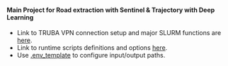 #### Main Project for Road extraction with Sentinel & Trajectory with Deep Learning

- Link to TRUBA VPN connection setup and major SLURM functions are [here](./truba_connection/README.md). 
- Link to runtime scripts definitions and options [here](./scripts/README.md). 
- Use [.env_template](./.env_template) to configure input/output paths.

 